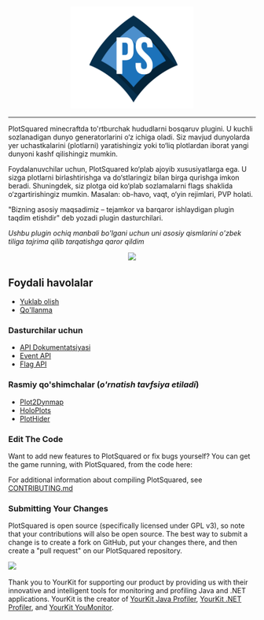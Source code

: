<p align="center">
    <img src="https://raw.githubusercontent.com/IntellectualSites/Assets/main/plugins/PlotSquared/PlotSquared.svg" width="250">
</p>

---

PlotSquared minecraftda to'rtburchak hududlarni bosqaruv plugini.
U kuchli sozlanadigan dunyo generatorlarini o‘z ichiga oladi.
Siz mavjud dunyolarda yer uchastkalarini (plotlarni) yaratishingiz yoki to‘liq plotlardan iborat yangi dunyoni kashf qilishingiz mumkin.

Foydalanuvchilar uchun, PlotSquared ko‘plab ajoyib xususiyatlarga ega.
U sizga plotlarni birlashtirishga va do‘stlaringiz bilan birga qurishga imkon beradi.
Shuningdek, siz plotga oid ko‘plab sozlamalarni flags shaklida o‘zgartirishingiz mumkin. Masalan: ob-havo, vaqt, o‘yin rejimlari, PVP holati.

"Bizning asosiy maqsadimiz – tejamkor va barqaror ishlaydigan plugin taqdim etishdir" deb yozadi plugin dasturchilari.

_Ushbu plugin ochiq manbali bo'lgani uchun uni asosiy qismlarini o'zbek tiliga tajrima qilib tarqatishga qaror qildim_

<p align="center">
    <a href="https://bstats.org/plugin/bukkit/PlotSquared" title="PlotSquared on bStats">
        <img src="https://bstats.org/signatures/bukkit/PlotSquared.svg" />
    </a>
</p>

## Foydali havolalar

* [Yuklab olish](https://www.spigotmc.org/resources/77506/)
* [Qo'llanma](https://intellectualsites.gitbook.io/plotsquared/)

### Dasturchilar uchun

* [API Dokumentatsiyasi](https://intellectualsites.gitbook.io/plotsquared/api/api-documentation)
* [Event API](https://intellectualsites.gitbook.io/plotsquared/api/event-api)
* [Flag API](https://intellectualsites.gitbook.io/plotsquared/api/flag-api)

### Rasmiy qo'shimchalar (_o'rnatish tavfsiya etiladi_)

* [Plot2Dynmap](http://www.spigotmc.org/resources/plot2dynmap.1292/)
* [HoloPlots](https://www.spigotmc.org/resources/holoplots.4880/)
* [PlotHider](https://www.spigotmc.org/resources/plot-hider.20701/)

### Edit The Code

Want to add new features to PlotSquared or fix bugs yourself? You can get the game running, with PlotSquared, from the code here:

For additional information about compiling PlotSquared,
see [CONTRIBUTING.md](https://github.com/IntellectualSites/.github/blob/main/CONTRIBUTING.md)

### Submitting Your Changes

PlotSquared is open source (specifically licensed under GPL v3), so note that your contributions will also be open source. The
best way to submit a change is to create a fork on GitHub, put your changes there, and then create a "pull request" on our
PlotSquared repository.

<a href="https://yourkit.com/">
    <img src="https://www.yourkit.com/images/yklogo.png">
</a>

Thank you to YourKit for supporting our product by providing us with their innovative and intelligent tools
for monitoring and profiling Java and .NET applications.
YourKit is the creator
of [YourKit Java Profiler](https://www.yourkit.com/java/profiler/), [YourKit .NET Profiler](https://www.yourkit.com/.net/profiler/),
and [YourKit YouMonitor](https://www.yourkit.com/youmonitor/).
